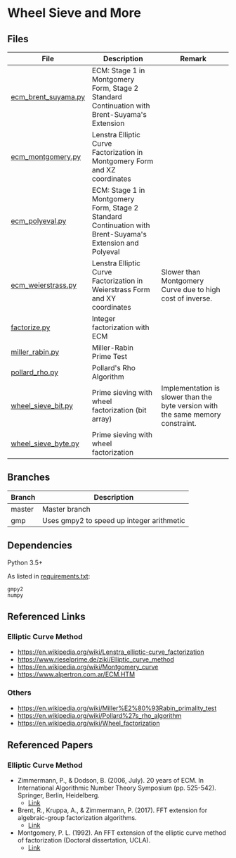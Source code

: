 # Wheel Sieve and More

## Files
|File|Description|Remark|
|--|--|--|
|[ecm_brent_suyama.py](wheel_sieve/ecm/ecm_brent_suyama.py)|ECM: Stage 1 in Montgomery Form, Stage 2 Standard Continuation with Brent-Suyama's Extension||
|[ecm_montgomery.py](wheel_sieve/ecm/ecm_montgomery.py)|Lenstra Elliptic Curve Factorization in Montgomery Form and XZ coordinates||
|[ecm_polyeval.py](wheel_sieve/ecm/ecm_polyeval.py)|ECM: Stage 1 in Montgomery Form, Stage 2 Standard Continuation with Brent-Suyama's Extension and Polyeval||
|[ecm_weierstrass.py](wheel_sieve/ecm/ecm_weierstrass.py)|Lenstra Elliptic Curve Factorization in Weierstrass Form and XY coordinates|Slower than Montgomery Curve due to high cost of inverse.|
|[factorize.py](wheel_sieve/factorize.py)|Integer factorization with ECM||
|[miller_rabin.py](wheel_sieve/miller_rabin.py)|Miller-Rabin Prime Test||
|[pollard_rho.py](wheel_sieve/pollard_rho.py)|Pollard's Rho Algorithm||
|[wheel_sieve_bit.py](wheel_sieve/wheel_sieve_bit.py)|Prime sieving with wheel factorization (bit array)|Implementation is slower than the byte version with the same memory constraint.|
|[wheel_sieve_byte.py](wheel_sieve/wheel_sieve_byte.py)|Prime sieving with wheel factorization||

## Branches
|Branch|Description|
|--|--|
|master|Master branch|
|gmp|Uses gmpy2 to speed up integer arithmetic|

## Dependencies
Python 3.5+

As listed in [requirements.txt](requirements.txt):
```
gmpy2
numpy
```

## Referenced Links

### Elliptic Curve Method
- https://en.wikipedia.org/wiki/Lenstra_elliptic-curve_factorization
- https://www.rieselprime.de/ziki/Elliptic_curve_method
- https://en.wikipedia.org/wiki/Montgomery_curve
- https://www.alpertron.com.ar/ECM.HTM

### Others
- https://en.wikipedia.org/wiki/Miller%E2%80%93Rabin_primality_test
- https://en.wikipedia.org/wiki/Pollard%27s_rho_algorithm
- https://en.wikipedia.org/wiki/Wheel_factorization

## Referenced Papers

### Elliptic Curve Method
 - Zimmermann, P., & Dodson, B. (2006, July). 20 years of ECM. In International Algorithmic Number Theory Symposium (pp. 525-542). Springer, Berlin, Heidelberg.
   - [Link](https://hal.inria.fr/inria-00070192v2)
 - Brent, R., Kruppa, A., & Zimmermann, P. (2017). FFT extension for algebraic-group factorization algorithms.
   - [Link](https://hal.inria.fr/hal-01630907/document)
 - Montgomery, P. L. (1992). An FFT extension of the elliptic curve method of factorization (Doctoral dissertation, UCLA).
   - [Link](http://cr.yp.to/bib/1992/montgomery.ps)
